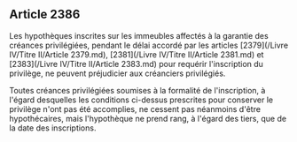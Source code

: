 Article 2386
----
Les hypothèques inscrites sur les immeubles affectés à la garantie des créances
privilégiées, pendant le délai accordé par les articles [2379](/Livre IV/Titre II/Article 2379.md), [2381](/Livre IV/Titre II/Article 2381.md) et [2383](/Livre IV/Titre II/Article 2383.md) pour
requérir l'inscription du privilège, ne peuvent préjudicier aux créanciers
privilégiés.

Toutes créances privilégiées soumises à la formalité de l'inscription, à l'égard
desquelles les conditions ci-dessus prescrites pour conserver le privilège n'ont
pas été accomplies, ne cessent pas néanmoins d'être hypothécaires, mais
l'hypothèque ne prend rang, à l'égard des tiers, que de la date des
inscriptions.
